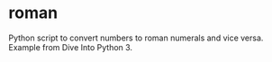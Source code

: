 # roman
Python script to convert numbers to roman numerals and vice versa.
Example from Dive Into Python 3.
